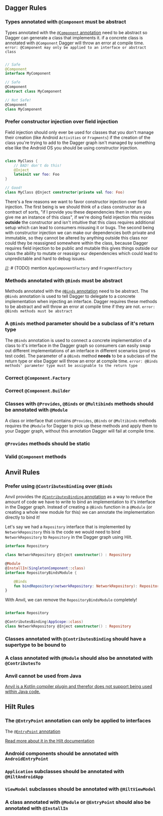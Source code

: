 ## Dagger Rules

[//]: # (TODO add sources or links for rules that them)

### Types annotated with `@Component` must be abstract

Types annotated with the [`@Component` annotation](https://dagger.dev/api/latest/dagger/Component.html) need to be
abstract so Dagger can
generate a class that implements it. if a concrete class is annotated with `@Component` Dagger will throw an error at
compile time. `error: @Component may only be applied to an interface or abstract class`

```kotlin

// Safe
@Component
interface MyComponent

// Safe
@Component
abstract class MyComponent

// Not Safe!
@Component
class MyComponent
```

### Prefer constructor injection over field injection

Field injection should only ever be used for classes that you don't manage their creation (like Android `Activities`
or `Fragments`)
if the creation of the class you're trying to add to the Dagger graph isn't managed by something else like the Android
OS you should be using constructor injection.

```kotlin 

class MyClass {
    // BAD! don't do this!
    @Inject
    lateinit var foo: Foo
}

// Good!
class MyClass @Inject constructor(private val foo: Foo)

```

There's a few reasons we want to favor constructor injection over field injection. The first being is we should think of
a class constructor as a contract of sorts, "if I provide you these dependencies then in return you give me an instance
of this class", if we're doing field injection this resides **outside** the constructor and isn't intuitive that this
class requires additional setup which can lead to consumers misusing it or bugs. The second being with constructor
injection we can make our dependencies both private and immutable, so they cannot be altered by anything outside this
class nor could they be reassigned somewhere within the class, because Dagger requires field injection to be public and
mutable this gives things outside our class the ability to mutate or reassign our dependencies which could lead to
unpredictable and hard to debug issues.

[//]: # (TODO) mention `AppComponentFactory` and `FragmentFactory`

### Methods annotated with `@Binds` must be abstract

Methods annotated with the [`@Binds` annotation](https://dagger.dev/api/latest/dagger/Binds.html) need to be abstract.
The `@Binds` annotation is used to tell Dagger to delegate to a concrete implementation when injecting an interface.
Dagger requires these methods to be abstract and will throw an error at compile time if they are
not. `error: @Binds methods must be abstract`

### A `@Binds` method parameter should be a subclass of it's return type

The `@Binds` annotation is used to connect a concrete implementation of a class to it's interface in the Dagger graph so
consumers can easily swap out different implementations of an interface in different scenarios (prod vs test code). The
parameter of a `@Binds` method **needs** to be a subclass of the return type or else Dagger will throw an error at
compile time. `error: @Binds methods' parameter type must be assignable to the return type`

### Correct `@Component.Factory`

### Correct `@Component.Builder`

### Classes with `@Provides`, `@Binds` or `@Multibinds` methods should be annotated with `@Module`

A class or interface that contains `@Provides`, `@Binds` or `@Multibinds` methods requires the `@Module` for Dagger to
pick up these methods and apply them to your Dagger graph, without this annotation Dagger will fail at compile time.

### `@Provides` methods should be static

### Valid `@Component` methods

## Anvil Rules

### Prefer using `@ContributesBinding` over `@Binds`

Anvil provides
the [`@ContributesBinding` annotation](https://github.com/square/anvil/blob/main/annotations/src/main/java/com/squareup/anvil/annotations/ContributesBinding.kt)
as a way to reduce the amount of code we have to write to bind an implementation to it's interface in the Dagger graph.
Instead of creating a `@Binds` function in a `@Module` (or creating a whole new module for this) we can annotate the
implementation directly to bind it!

Let's say we had a `Repository` interface that is implemented by `NetworkRepository` this is the code we would need
to bind `NetworkRepository` to `Repository` in the Dagger graph using Hilt.

```kotlin
interface Repository

class NetworkRepository @Inject constructor() : Repository

@Module
@InstallIn(SingletonComponent::class)
interface RepositoryBindsModule {

    @Binds
    fun bindRepository(networkRepository: NetworkRepository): Repository
}
```

With Anvil, we can remove the `RepositoryBindsModule` completely!

```kotlin

interface Repository

@ContributesBinding(AppScope::class)
class NetworkRepository @Inject constructor() : Repository
```

### Classes annotated with `@ContributesBinding` should have a supertype to be bound to

### A class annotated with `@Module` should also be annotated with `@ContributesTo`

### Anvil cannot be used from Java

[Anvil is a Kotlin compiler plugin and therefor does not support being used within Java code.](https://github.com/square/anvil#no-java-support)

## Hilt Rules

### The `@EntryPoint` annotation can only be applied to interfaces

The [`@EntryPoint` annotation](https://dagger.dev/api/latest/dagger/hilt/EntryPoint.html)

[Read more about it in the Hilt documentation](https://dagger.dev/hilt/entry-points)

### Android components should be annotated with `AndroidEntryPoint`

### `Application` subclasses should be annotated with `@HiltAndroidApp`

### `ViewModel` subclasses should be annotated with `@HiltViewModel`

### A class annotated with `@Module` or `@EntryPoint` should also be annotated with `@InstallIn`
